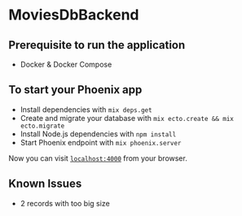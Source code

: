 # MoviesDbBackend

## Prerequisite to run the application

* Docker & Docker Compose

## To start your Phoenix app

* Install dependencies with `mix deps.get`
* Create and migrate your database with `mix ecto.create && mix ecto.migrate`
* Install Node.js dependencies with `npm install`
* Start Phoenix endpoint with `mix phoenix.server`

Now you can visit [`localhost:4000`](http://localhost:4000) from your browser.

## Known Issues
  
* 2 records with too big size
